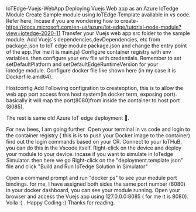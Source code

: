 IoTEdge-Vuejs-WebApp
Deploying Vuejs Web app as an Azure IoTedge Module
Create Sample module using IoTEdge Template available in vs code.
Refer here, Incase if you are wondering how to create - 
https://docs.microsoft.com/en-us/azure/iot-edge/tutorial-node-module?view=iotedge-2020-11
Transfer your Vuejs web app src folder to the sample module.
Add Vuejs`s dependencies,devDependencies, etc from package.json to IoT edge module package.json and change the entry point of the app.(for me it is main.js)
Configure container registry with env variables.
then configure your env file with credentials.
Remember to set setDefaultPlatform and setDefaultEdgeRuntimeVersion for your iotedge module.
Configure docker file like shown here (in my case it is Dockerfile.amd64).

Hostconfig
Add Following configration to createoption, this is to allow the web app port access from host system(In docker term, exposing port). basically it will map the port(8080)from inside the container to host port (8085).

The rest is same old Azure IoT edge deployment 🎉.

For new bees, I am going further 
Open your terminal in vs code and login to the container registry ( this is is to push your Docker image to the container) find out the login commands based on your CR.
Connect to your IoTHuB, you can do this in the Vscode itself.
Right-click on the device and deploy your module to your device.
incase if you want to simulate in IoTedge Simulator. then here we go
Right-click on the "deployment.template.json" file and click "Build and Run IoTedge Solution in Simulator" 

Open a command prompt and run "docker ps" to see your module port bindings. for me, I have assigned both sides the same port number (8080)
in your docker dashboard, you can see your module running.
Open your browser and access the Vuejs app using 127.0.0.0:8085 ( for me it is 8080). Voila :) .
Happy Coding :)
Thanks for reading.


